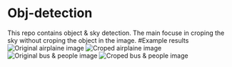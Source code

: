 # Obj-detection
This repo contains object & sky detection. The main focuse in croping the sky without croping the object in the image. 
#Example results
![Original airplaine image]()
![Croped airplaine image]()
![Original bus & people image]()
![Croped bus & people image]()


